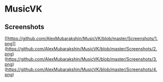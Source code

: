 # MusicVK
## Screenshots
[[https://github.com/AlexMubarakshin/MusicVK/blob/master/Screenshots/1.png]]
(https://github.com/AlexMubarakshin/MusicVK/blob/master/Screenshots/2.png)
(https://github.com/AlexMubarakshin/MusicVK/blob/master/Screenshots/3.png)
(https://github.com/AlexMubarakshin/MusicVK/blob/master/Screenshots/4.png)
